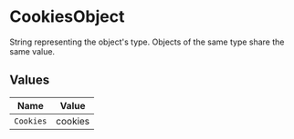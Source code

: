 # CookiesObject

String representing the object's type. Objects of the same type share the same value.


## Values

| Name      | Value     |
| --------- | --------- |
| `Cookies` | cookies   |
